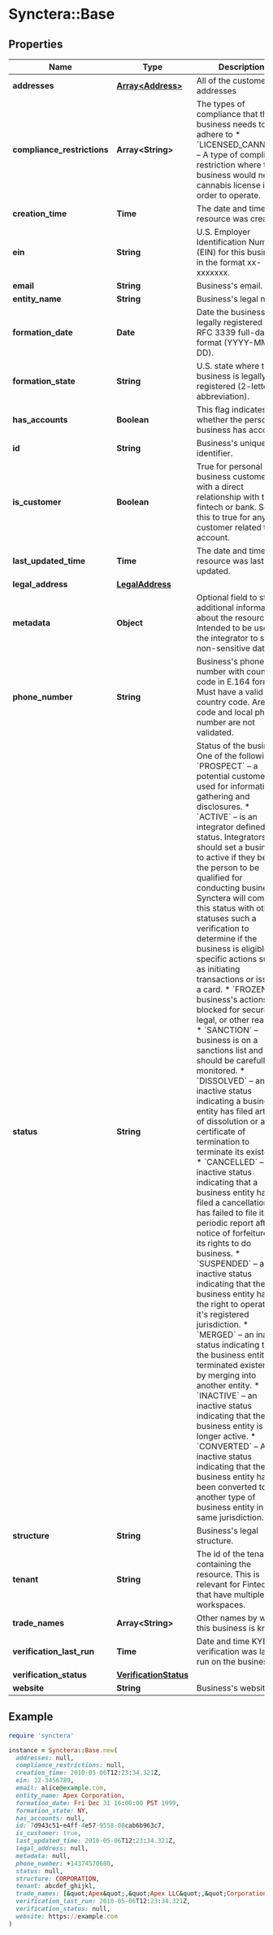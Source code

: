 # Synctera::Base

## Properties

| Name | Type | Description | Notes |
| ---- | ---- | ----------- | ----- |
| **addresses** | [**Array&lt;Address&gt;**](Address.md) | All of the customer&#39;s addresses | [optional][readonly] |
| **compliance_restrictions** | **Array&lt;String&gt;** | The types of compliance that the business needs to adhere to * &#x60;LICENSED_CANNABIS&#x60; – A type of compliance restriction where the business would need a cannabis license in order to operate.  | [optional] |
| **creation_time** | **Time** | The date and time the resource was created. | [optional][readonly] |
| **ein** | **String** | U.S. Employer Identification Number (EIN) for this business, in the format xx-xxxxxxx. | [optional] |
| **email** | **String** | Business&#39;s email. | [optional] |
| **entity_name** | **String** | Business&#39;s legal name. | [optional] |
| **formation_date** | **Date** | Date the business was legally registered in RFC 3339 full-date format (YYYY-MM-DD). | [optional] |
| **formation_state** | **String** | U.S. state where the business is legally registered (2-letter abbreviation). | [optional] |
| **has_accounts** | **Boolean** | This flag indicates whether the person or business has accounts. | [optional][readonly] |
| **id** | **String** | Business&#39;s unique identifier. | [optional][readonly] |
| **is_customer** | **Boolean** | True for personal and business customers with a direct relationship with the fintech or bank. Set this to true for any customer related to an account.  | [optional] |
| **last_updated_time** | **Time** | The date and time the resource was last updated. | [optional][readonly] |
| **legal_address** | [**LegalAddress**](LegalAddress.md) |  | [optional] |
| **metadata** | **Object** | Optional field to store additional information about the resource. Intended to be used by the integrator to store non-sensitive data.  | [optional] |
| **phone_number** | **String** | Business&#39;s phone number with country code in E.164 format. Must have a valid country code. Area code and local phone number are not validated. | [optional] |
| **status** | **String** | Status of the business. One of the following: * &#x60;PROSPECT&#x60; – a potential customer, used for information-gathering and disclosures. * &#x60;ACTIVE&#x60; –  is an integrator defined status.  Integrators should set a business to active if they believe the person to be qualified for conducting business.  Synctera will combine this status with other statuses such a verification to determine if the business is eligible for specific actions such as initiating transactions or issuing a card. * &#x60;FROZEN&#x60; – business&#39;s actions are blocked for security, legal, or other reasons. * &#x60;SANCTION&#x60; – business is on a sanctions list and should be carefully monitored. * &#x60;DISSOLVED&#x60; – an inactive status indicating a business entity has filed articles of dissolution or a certificate of termination to terminate its existence. * &#x60;CANCELLED&#x60; – an inactive status indicating that a business entity has filed a cancellation or has failed to file its periodic report after notice of forfeiture of its rights to do business. * &#x60;SUSPENDED&#x60; – an inactive status indicating that the business entity has lost the right to operate in it&#39;s registered jurisdiction. * &#x60;MERGED&#x60; – an inactive status indicating that the business entity has terminated existence by merging into another entity. * &#x60;INACTIVE&#x60; – an inactive status indicating that the business entity is no longer active. * &#x60;CONVERTED&#x60; – An inactive status indicating that the business entity has been converted to another type of business entity in the same jurisdiction.  | [optional] |
| **structure** | **String** | Business&#39;s legal structure. | [optional] |
| **tenant** | **String** | The id of the tenant containing the resource. This is relevant for Fintechs that have multiple workspaces.  | [optional] |
| **trade_names** | **Array&lt;String&gt;** | Other names by which this business is known. | [optional] |
| **verification_last_run** | **Time** | Date and time KYB verification was last run on the business. | [optional][readonly] |
| **verification_status** | [**VerificationStatus**](VerificationStatus.md) |  | [optional] |
| **website** | **String** | Business&#39;s website. | [optional] |

## Example

```ruby
require 'synctera'

instance = Synctera::Base.new(
  addresses: null,
  compliance_restrictions: null,
  creation_time: 2010-05-06T12:23:34.321Z,
  ein: 12-3456789,
  email: alice@example.com,
  entity_name: Apex Corporation,
  formation_date: Fri Dec 31 16:00:00 PST 1999,
  formation_state: NY,
  has_accounts: null,
  id: 7d943c51-e4ff-4e57-9558-08cab6b963c7,
  is_customer: true,
  last_updated_time: 2010-05-06T12:23:34.321Z,
  legal_address: null,
  metadata: null,
  phone_number: +14374570680,
  status: null,
  structure: CORPORATION,
  tenant: abcdef_ghijkl,
  trade_names: [&quot;Apex&quot;,&quot;Apex LLC&quot;,&quot;CorporationID#77231&quot;],
  verification_last_run: 2010-05-06T12:23:34.321Z,
  verification_status: null,
  website: https://example.com
)
```

